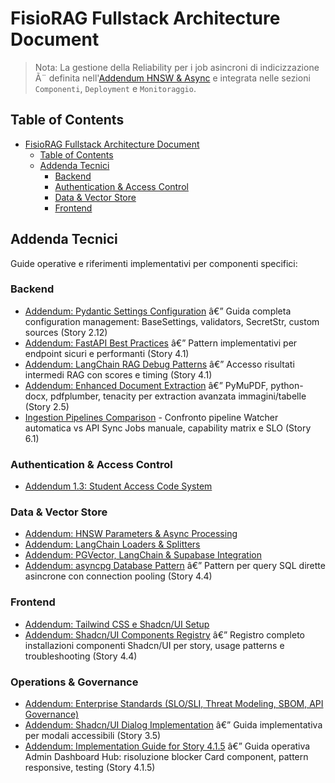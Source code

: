 ﻿# FisioRAG Fullstack Architecture Document

> Nota: La gestione della Reliability per i job asincroni di indicizzazione Ã¨ definita nell'[Addendum HNSW & Async](addendum-hnsw-params-and-async.md) e integrata nelle sezioni `Componenti`, `Deployment` e `Monitoraggio`.

## Table of Contents

- [FisioRAG Fullstack Architecture Document](#fisiorag-fullstack-architecture-document)
  - [Table of Contents](#table-of-contents)
  - [Addenda Tecnici](#addenda-tecnici)
    - [Backend](#backend)
    - [Authentication \& Access Control](#authentication--access-control)
    - [Data \& Vector Store](#data--vector-store)
    - [Frontend](#frontend)

## Addenda Tecnici

Guide operative e riferimenti implementativi per componenti specifici:

### Backend
- [Addendum: Pydantic Settings Configuration](addendum-pydantic-settings-configuration.md) â€” Guida completa configuration management: BaseSettings, validators, SecretStr, custom sources (Story 2.12)
- [Addendum: FastAPI Best Practices](addendum-fastapi-best-practices.md) â€” Pattern implementativi per endpoint sicuri e performanti (Story 4.1)
- [Addendum: LangChain RAG Debug Patterns](addendum-langchain-rag-debug-patterns.md) â€” Accesso risultati intermedi RAG con scores e timing (Story 4.1)
- [Addendum: Enhanced Document Extraction](addendum-enhanced-document-extraction.md) â€” PyMuPDF, python-docx, pdfplumber, tenacity per extraction avanzata immagini/tabelle (Story 2.5)
- [Ingestion Pipelines Comparison](ingestion-pipelines-comparison.md) - Confronto pipeline Watcher automatica vs API Sync Jobs manuale, capability matrix e SLO (Story 6.1)

### Authentication & Access Control
- [Addendum 1.3: Student Access Code System](addendum-1.3-student-access-code-system.md)

### Data & Vector Store
- [Addendum: HNSW Parameters & Async Processing](addendum-hnsw-params-and-async.md)
- [Addendum: LangChain Loaders & Splitters](addendum-langchain-loaders-splitters.md)
- [Addendum: PGVector, LangChain & Supabase Integration](addendum-pgvector-langchain-supabase.md)
- [Addendum: asyncpg Database Pattern](addendum-asyncpg-database-pattern.md) â€” Pattern per query SQL dirette asincrone con connection pooling (Story 4.4)

### Frontend
- [Addendum: Tailwind CSS e Shadcn/UI Setup](addendum-tailwind-shadcn-setup.md)
- [Addendum: Shadcn/UI Components Registry](addendum-shadcn-components-registry.md) â€” Registro completo installazioni componenti Shadcn/UI per story, usage patterns e troubleshooting (Story 4.4)

### Operations & Governance
- [Addendum: Enterprise Standards (SLO/SLI, Threat Modeling, SBOM, API Governance)](addendum-enterprise-standards.md)
- [Addendum: Shadcn/UI Dialog Implementation](addendum-shadcn-dialog-implementation.md) â€” Guida implementativa per modali accessibili (Story 3.5)
- [Addendum: Implementation Guide for Story 4.1.5](addendum-implementation-guide-4.1.5.md) â€” Guida operativa Admin Dashboard Hub: risoluzione blocker Card component, pattern responsive, testing (Story 4.1.5)
